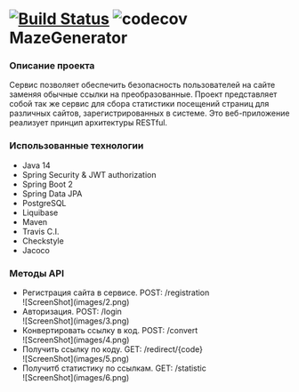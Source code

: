 [![Build Status](https://app.travis-ci.com/himax82/UrlShortCut.svg?branch=master)](https://app.travis-ci.com/himax82/UrlShortCut)
![codecov](https://codecov.io/gh/himax82/UrlShortCut/branch/master/graph/badge.svg?token=GMDHFHLXKR)
MazeGenerator
=============
### Описание проекта
Сервис позволяет обеспечить безопасность пользователей на сайте заменяя обычные ссылки на преобразованные. Проект представляет собой так же сервис для сбора статистики посещений страниц для различных сайтов, зарегистрированных в системе. Это веб-приложение реализует принцип архитектуры RESTful.

### Использованные технологии

<ul>
<li>Java 14</li>
<li>Spring Security & JWT authorization</li>
<li>Spring Boot 2</li>
<li>Spring Data JPA</li>
<li>PostgreSQL</li>
<li>Liquibase</li>
<li>Maven</li>
<li>Travis C.I.</li>
<li>Checkstyle</li>
<li>Jacoco</li>
</ul>

### Методы API

<ul>
<li>Регистрация сайта в сервисе. POST: /registration</li>
![ScreenShot](images/2.png)
<li>Авторизация. POST: /login</li>
![ScreenShot](images/3.png)
<li>Конвертировать ссылку в код. POST: /convert</li>
![ScreenShot](images/4.png)
<li>Получить ссылку по коду. GET: /redirect/{code}</li>
![ScreenShot](images/5.png)
<li>Получитб статистику по ссылкам. GET: /statistic</li>
![ScreenShot](images/6.png)
</ul>